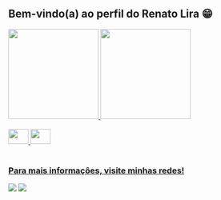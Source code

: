 ## Bem-vindo(a) ao perfil do Renato Lira 😁

 <div>
   <a href="https://github.com/Lira-11">
   <img height="180em" src="https://github-readme-stats.vercel.app/api?username=Lira-11&show_icons=true&theme=tokyonight&include_all_commits=true&count_private=true"/>
   <img height="180em" src="https://github-readme-stats.vercel.app/api/top-langs/?username=Lira-11&layout=compact&langs_count=6&theme=tokyonight"/>
</div>
    
<div style="display: inline_block"><br>
 

<img height="30" width="40" src="https://cdn.jsdelivr.net/gh/devicons/devicon@latest/icons/python/python-original.svg" />


<img height="30" width="40" src="https://cdn.jsdelivr.net/gh/devicons/devicon@latest/icons/java/java-original.svg" />
          
                
          
          
</div>
 
<br>
 
### Para mais informaçôes, visite minhas redes!
 
<div> 
  <a href="[https://instagram.com/devemdobro](https://www.instagram.com/renatolira__?igsh=MTM3bmZuZnBxdTVybQ==)" target="_blank"><img src="https://img.shields.io/badge/-Instagram-%23E4405F?style=for-the-badge&logo=instagram&logoColor=white" target="_blank"></a>
  <a href="[https://www.linkedin.com/in/ricardohdias](https://www.linkedin.com/in/renato-lira-921617286/)" target="_blank"><img src="https://img.shields.io/badge/-LinkedIn-%230077B5?style=for-the-badge&logo=linkedin&logoColor=white" target="_blank"></a>
</div>
